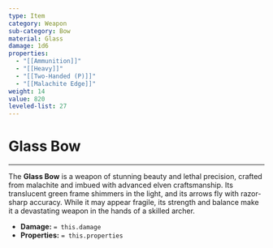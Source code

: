 ```yaml
---
type: Item
category: Weapon
sub-category: Bow
material: Glass
damage: 1d6
properties:
  - "[[Ammunition]]"
  - "[[Heavy]]"
  - "[[Two-Handed (P)]]"
  - "[[Malachite Edge]]"
weight: 14
value: 820
leveled-list: 27
---
```

# Glass Bow
---
The **Glass Bow** is a weapon of stunning beauty and lethal precision, crafted from malachite and imbued with advanced elven craftsmanship. Its translucent green frame shimmers in the light, and its arrows fly with razor-sharp accuracy. While it may appear fragile, its strength and balance make it a devastating weapon in the hands of a skilled archer.

- **Damage:** `= this.damage`
- **Properties:** `= this.properties`